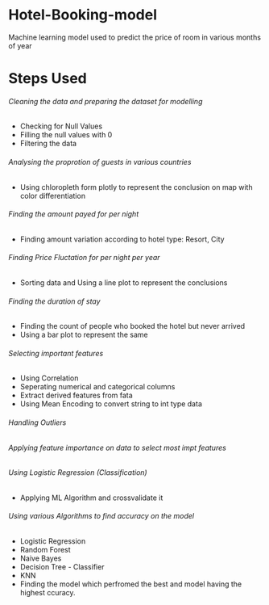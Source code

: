 # Hotel-Booking-model
Machine learning model used to predict the price of room in various months of year

# Steps Used

###### Cleaning the data and preparing the dataset for modelling
  -	Checking for Null Values
  -	Filling the null values with 0
  -	Filtering the data

###### Analysing the proprotion of guests in various countries
  -	Using chloropleth form plotly to represent the conclusion on map with color differentiation

###### Finding the amount payed for per night
  -	Finding amount variation according to hotel type: Resort, City

###### Finding Price Fluctation for per night per year
  -	Sorting data and Using a line plot to represent the conclusions

###### Finding the duration of stay
  -	Finding the count of people who booked the hotel but never arrived
  -	Using a bar plot to represent the same

###### Selecting important features
  -	Using Correlation
  -	Seperating numerical and categorical columns
  -	Extract derived features from fata
  -	Using Mean Encoding to convert string to int type data

###### Handling Outliers

###### Applying feature importance on data to select most impt features

###### Using Logistic Regression (Classification)
  - Applying ML Algorithm and crossvalidate it
  
###### Using various Algorithms to find accuracy on the model
  - Logistic Regression
  - Random Forest
  - Naive Bayes
  - Decision Tree - Classifier
  - KNN
  - Finding the model which perfromed the best and model having the highest ccuracy.

